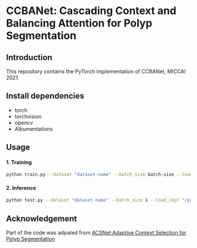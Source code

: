 # CCBANet: Cascading Context and Balancing Attention for Polyp Segmentation

##  Introduction

This repository contains the PyTorch implementation of CCBANet, MICCAI 2021.

##  Install dependencies

* torch
* torchvision 
* opencv
* Albumentations

##  Usage

####  1. Training

```bash
python train.py --dataset "dataset-name" --batch_size batch-size --load_ckpt "/path-to-check-point" --epoch_start epoch-start
```



####  2. Inference

```bash
python test.py --dataset "dataset-name" --batch_size 1 --load_ckpt "/path-to-check-point"
```



##  Acknowledgement
Part of the code was adpated from [ACSNet:Adaptive Context Selection for Polyp Segmentation](<https://github.com/ReaFly/ACSNet>)
